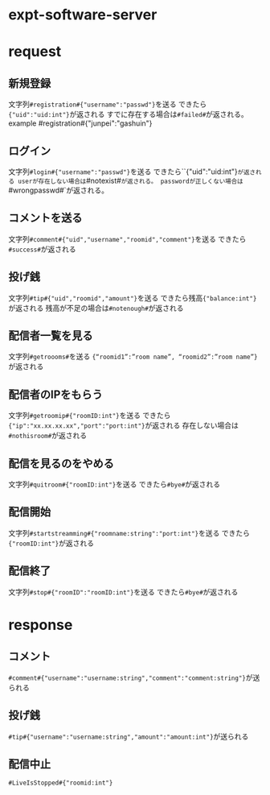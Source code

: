 # expt-software-server

# request
## 新規登録
文字列`#registration#{"username":"passwd"}`を送る
できたら`{"uid":"uid:int"}`が返される
すでに存在する場合は`#failed#`が返される。
example
#registration#{"junpei":"gashuin"}
## ログイン
文字列`#login#{"username":"passwd"}`を送る
できたら``{"uid":"uid:int"}`が返される
userが存在しない場合は`#notexist#`が返される。
passwordが正しくない場合は`#wrongpasswd#`が返される。

## コメントを送る
文字列`#comment#{"uid","username","roomid","comment"}`を送る
できたら`#success#`が返される

## 投げ銭
文字列`#tip#{"uid","roomid","amount"}`を送る
できたら残高`{"balance:int"}`が返される
残高が不足の場合は`#notenough#`が返される

## 配信者一覧を見る
文字列`#getroooms#`を送る
`{“roomid1”:”room name”, “roomid2”:”room name”}`が返される

## 配信者のIPをもらう
文字列`#getroomip#{"roomID:int"}`を送る
できたら`{"ip":"xx.xx.xx.xx","port":"port:int"}`が返される
存在しない場合は`#nothisroom#`が返される

## 配信を見るのをやめる
文字列`#quitroom#{"roomID:int"}`を送る
できたら`#bye#`が返される

## 配信開始
文字列`#startstreamming#{"roomname:string":"port:int"}`を送る
できたら`{"roomID:int"}`が返される
## 配信終了
文字列`#stop#{"roomID":"roomID:int"}`を送る
できたら`#bye#`が返される

# response
## コメント
`#comment#{"username":"username:string","comment":"comment:string"}`が送られる

## 投げ銭
`#tip#{"username":"username:string","amount":"amount:int"}`が送られる

## 配信中止
`#LiveIsStopped#{"roomid:int"}`

